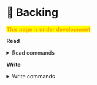 # 🔷 Backing

<mark style="color:orange;">**This page is under development**</mark>

**Read**

<details>

<summary>Read commands</summary>



1. DATA\_READ()
2. UNISWAP\_V2\_ROUTER()
3. \_UNISWAP\_V2\_ROUTER()
4. backingAsset()
5. collateral()
6. lendData(address)
7. loansBase(address)
8. loansToken(address)
9. oneTokentoBacking(uint256) - shows how much Asset Backing per 1 token is available
10. range()
11. uniswapV2Pair()

</details>

**Write**

<details>

<summary>Write commands</summary>



1. convertAll(uint256,uint256,uint256)
2. extendLoan() - extend SmartLoan
3. flashLoan(uint256,address,bytes) - used for Smart Flash-Loan with 0.08% liquidity rate
4. liquifyForBacking(uint256)
5. loan(uint256) - Use this to take SmartLoan
6. repayLoan(uint256) - Use this to Repay SmartLoan
7. setFrontRunRange(uint256)

</details>
